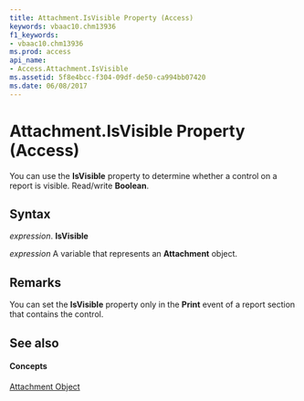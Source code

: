 ```yaml
---
title: Attachment.IsVisible Property (Access)
keywords: vbaac10.chm13936
f1_keywords:
- vbaac10.chm13936
ms.prod: access
api_name:
- Access.Attachment.IsVisible
ms.assetid: 5f8e4bcc-f304-09df-de50-ca994bb07420
ms.date: 06/08/2017
---
```



# Attachment.IsVisible Property (Access)

You can use the  **IsVisible** property to determine whether a control on a report is visible. Read/write **Boolean**.


## Syntax

 _expression_. **IsVisible**

 _expression_ A variable that represents an **Attachment** object.


## Remarks

You can set the  **IsVisible** property only in the **Print** event of a report section that contains the control.


## See also


#### Concepts


[Attachment Object](attachment-object-access.md)

